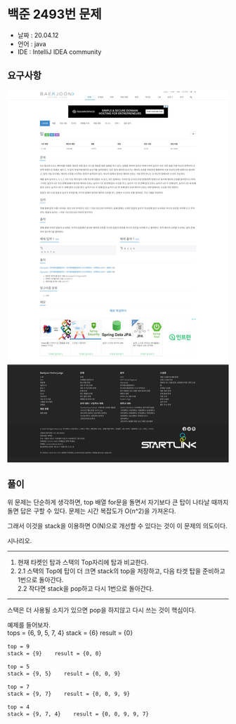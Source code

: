 # 백준 2493번 문제

* 날짜 : 20.04.12
* 언어 : java
* IDE : IntelliJ IDEA community 

## 요구사항

<img src="/doc/backjoon/stack/p2493/requirement.png"> 

## 풀이

위 문제는 단순하게 생각하면,  top 배열 for문을 돌면서 자기보다 큰 탑이 나타날 때까지 돌면 답은 구할 수 있다.  문제는 시간 복잡도가 O(n^2)을 가져온다.   

그래서 이것을 stack을 이용하면 O(N)으로 개선할 수 있다는 것이 이 문제의 의도이다.


시나리오.

---
1. 현재 타켓인 탑과 스택의 Top자리에 탑과 비교한다.<br>
2.
    2.1 스택의 Top에 탑이 더 크면 stack의 top을 저장하고, 다음 타겟 탑을 준비하고 1번으로 돌아간다.<br>
    2.2 작다면 stack을 pop하고 다시 1번으로 돌아간다.<br>
 
---

스택은 더 사용될 소지가 있으면 pop을 하지않고 다시 쓰는 것이 핵심이다.

예제를 들어보자.  
tops = {6, 9, 5, 7, 4}     stack = {6}    result = {0}

```
top = 9
stack = {9}    result = {0, 0}
```

```
top = 5
stack = {9, 5}    result = {0, 0, 9}
```

```
top = 7
stack = {9, 7}    result = {0, 0, 9, 9}
```

```
top = 4
stack = {9, 7, 4}    result = {0, 0, 9, 9, 7}
```